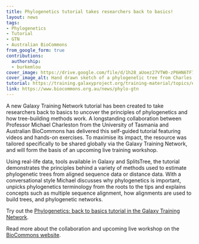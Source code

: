 ```yaml
---
title: Phylogenetics tutorial takes researchers back to basics!
layout: news
tags:
- Phylogenetics
- Tutorial
- GTN
- Australian BioCommons
from_google_form: true
contributions:
  authorship:
  - burkemlou
cover_image: https://drive.google.com/file/d/1h28_aUoez27VTW0-zP6HN6TF7nLAThXm/view?usp=sharing
cover_image_alt: Hand drawn sketch of a phylogenetic tree from Charles Darwin's notebook
tutorial: https://training.galaxyproject.org/training-material/topics/evolution/tutorials/abc_intro_phylo/tutorial.html
link: https://www.biocommons.org.au/news/phylo-gtn
---
```

A new Galaxy Training Network tutorial has been created to take researchers back to basics to uncover the principles of phylogenetics and how tree-building methods work. A longstanding collaboration between Professor Michael Charleston from the University of Tasmania and Australian BioCommons has delivered this self-guided tutorial featuring videos and hands-on exercises. To maximise its impact, the resource was tailored specifically to be shared globally via the Galaxy Training Network, and will form the basis of an upcoming live training workshop.

Using real-life data, tools available in Galaxy and SplitsTree, the tutorial demonstrates the principles behind a variety of methods used to estimate phylogenetic trees from aligned sequence data or distance data. With a conversational style Michael discusses why phylogenetics is important, unpicks phylogenetics terminology from the roots to the tips and explains concepts such as multiple sequence alignment, how alignments are used to build trees, and phylogenetic networks.

Try out the [Phylogenetics: back to basics tutorial in the Galaxy Training Network](https://training.galaxyproject.org/training-material/topics/evolution/tutorials/abc_intro_phylo/tutorial.html).

Read more about the collaboration and upcoming live workshop on the [BioCommons website](https://www.biocommons.org.au/news/phylo-gtn).
